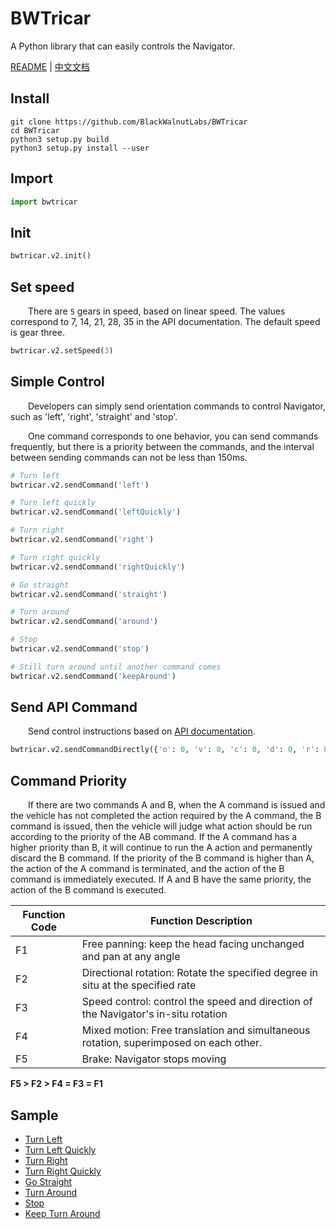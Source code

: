 # BWTricar

A Python library that can easily controls the Navigator.

[README](README.md) | [中文文档](README_zh.md)

## Install

``` shell
git clone https://github.com/BlackWalnutLabs/BWTricar
cd BWTricar
python3 setup.py build
python3 setup.py install --user
```

## Import

``` python
import bwtricar
```

## Init

``` python
bwtricar.v2.init()
```

## Set speed

&emsp;&emsp;There are `5` gears in speed, based on linear speed. The values ​​correspond to 7, 14, 21, 28, 35 in the API documentation. The default speed is gear three.

``` python
bwtricar.v2.setSpeed(3)
```

## Simple Control

&emsp;&emsp;Developers can simply send orientation commands to control Navigator, such as 'left', 'right', 'straight' and 'stop'.

&emsp;&emsp;One command corresponds to one behavior, you can send commands frequently, but there is a priority between the commands, and the interval between sending commands can not be less than 150ms.

``` python
# Turn left
bwtricar.v2.sendCommand('left')

# Turn left quickly
bwtricar.v2.sendCommand('leftQuickly')

# Turn right
bwtricar.v2.sendCommand('right')

# Turn right quickly
bwtricar.v2.sendCommand('rightQuickly')

# Go straight
bwtricar.v2.sendCommand('straight')

# Turn around
bwtricar.v2.sendCommand('around')

# Stop
bwtricar.v2.sendCommand('stop')

# Still turn around until another command comes
bwtricar.v2.sendCommand('keepAround')
```

## Send API Command

&emsp;&emsp;Send control instructions based on [API documentation](docs/api_doc.pdf).

``` python
bwtricar.v2.sendCommandDirectly({'o': 0, 'v': 0, 'c': 0, 'd': 0, 'r': 0, 'a': 0})
```

## Command Priority

&emsp;&emsp;If there are two commands A and B, when the A command is issued and the vehicle has not completed the action required by the A command, the B command is issued, then the vehicle will judge what action should be run according to the priority of the AB command. If the A command has a higher priority than B, it will continue to run the A action and permanently discard the B command. If the priority of the B command is higher than A, the action of the A command is terminated, and the action of the B command is immediately executed. If A and B have the same priority, the action of the B command is executed.

|  Function Code   | Function Description  |
|  ----  | ----  |
| F1  | Free panning: keep the head facing unchanged and pan at any angle |
| F2  | Directional rotation: Rotate the specified degree in situ at the specified rate |
| F3  | Speed ​​control: control the speed and direction of the Navigator's in-situ rotation |
| F4  | Mixed motion: Free translation and simultaneous rotation, superimposed on each other. |
| F5  | Brake: Navigator stops moving |

**F5 > F2 > F4 = F3 = F1**

## Sample

* [Turn Left](sample/left.py)
* [Turn Left Quickly](sample/leftQuickly.py)
* [Turn Right](sample/right.py)
* [Turn Right Quickly](sample/rightQuickly.py)
* [Go Straight](sample/straight.py)
* [Turn Around](sample/around.py)
* [Stop](sample/stop.py)
* [Keep Turn Around](sample/keepAround.py)
